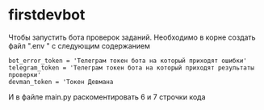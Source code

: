 # firstdevbot
Чтобы запустить бота проверок заданий.
Необходимо в корне создать файл ".env "  с следующим содержанием

    bot_error_token = 'Телеграм токен бота на который приходят ошибки'
    telegram_token = 'Телеграм токен бота на который приходят результаты проверки'
    devman_token = 'Токен Девмана
И в файле main.py раскоментировать 6 и 7 строчки кода    
    
